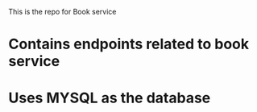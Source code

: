 This is the repo for Book service
# Contains endpoints related to book service
# Uses MYSQL as the database